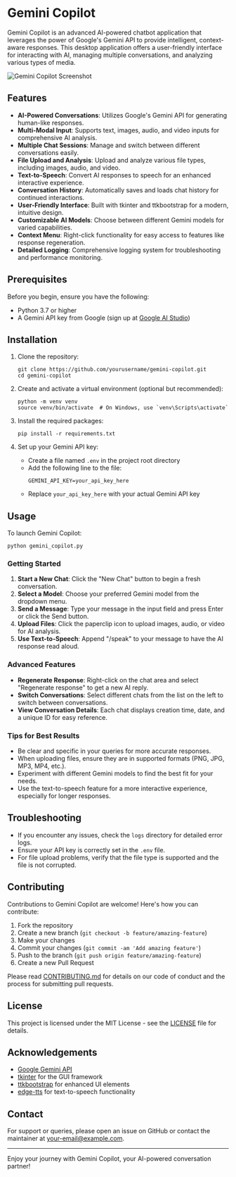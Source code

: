 # Gemini Copilot

Gemini Copilot is an advanced AI-powered chatbot application that leverages the power of Google's Gemini API to provide intelligent, context-aware responses. This desktop application offers a user-friendly interface for interacting with AI, managing multiple conversations, and analyzing various types of media.

![Gemini Copilot Screenshot](screenshot.png)

## Features

- **AI-Powered Conversations**: Utilizes Google's Gemini API for generating human-like responses.
- **Multi-Modal Input**: Supports text, images, audio, and video inputs for comprehensive AI analysis.
- **Multiple Chat Sessions**: Manage and switch between different conversations easily.
- **File Upload and Analysis**: Upload and analyze various file types, including images, audio, and video.
- **Text-to-Speech**: Convert AI responses to speech for an enhanced interactive experience.
- **Conversation History**: Automatically saves and loads chat history for continued interactions.
- **User-Friendly Interface**: Built with tkinter and ttkbootstrap for a modern, intuitive design.
- **Customizable AI Models**: Choose between different Gemini models for varied capabilities.
- **Context Menu**: Right-click functionality for easy access to features like response regeneration.
- **Detailed Logging**: Comprehensive logging system for troubleshooting and performance monitoring.

## Prerequisites

Before you begin, ensure you have the following:

- Python 3.7 or higher
- A Gemini API key from Google (sign up at [Google AI Studio](https://makersuite.google.com/app/apikey))

## Installation

1. Clone the repository:
   ```
   git clone https://github.com/yourusername/gemini-copilot.git
   cd gemini-copilot
   ```

2. Create and activate a virtual environment (optional but recommended):
   ```
   python -m venv venv
   source venv/bin/activate  # On Windows, use `venv\Scripts\activate`
   ```

3. Install the required packages:
   ```
   pip install -r requirements.txt
   ```

4. Set up your Gemini API key:
   - Create a file named `.env` in the project root directory
   - Add the following line to the file:
     ```
     GEMINI_API_KEY=your_api_key_here
     ```
   - Replace `your_api_key_here` with your actual Gemini API key

## Usage

To launch Gemini Copilot:

```
python gemini_copilot.py
```

### Getting Started

1. **Start a New Chat**: Click the "New Chat" button to begin a fresh conversation.
2. **Select a Model**: Choose your preferred Gemini model from the dropdown menu.
3. **Send a Message**: Type your message in the input field and press Enter or click the Send button.
4. **Upload Files**: Click the paperclip icon to upload images, audio, or video for AI analysis.
5. **Use Text-to-Speech**: Append "/speak" to your message to have the AI response read aloud.

### Advanced Features

- **Regenerate Response**: Right-click on the chat area and select "Regenerate response" to get a new AI reply.
- **Switch Conversations**: Select different chats from the list on the left to switch between conversations.
- **View Conversation Details**: Each chat displays creation time, date, and a unique ID for easy reference.

### Tips for Best Results

- Be clear and specific in your queries for more accurate responses.
- When uploading files, ensure they are in supported formats (PNG, JPG, MP3, MP4, etc.).
- Experiment with different Gemini models to find the best fit for your needs.
- Use the text-to-speech feature for a more interactive experience, especially for longer responses.

## Troubleshooting

- If you encounter any issues, check the `logs` directory for detailed error logs.
- Ensure your API key is correctly set in the `.env` file.
- For file upload problems, verify that the file type is supported and the file is not corrupted.

## Contributing

Contributions to Gemini Copilot are welcome! Here's how you can contribute:

1. Fork the repository
2. Create a new branch (`git checkout -b feature/amazing-feature`)
3. Make your changes
4. Commit your changes (`git commit -am 'Add amazing feature'`)
5. Push to the branch (`git push origin feature/amazing-feature`)
6. Create a new Pull Request

Please read [CONTRIBUTING.md](CONTRIBUTING.md) for details on our code of conduct and the process for submitting pull requests.

## License

This project is licensed under the MIT License - see the [LICENSE](LICENSE) file for details.

## Acknowledgements

- [Google Gemini API](https://ai.google.dev/)
- [tkinter](https://docs.python.org/3/library/tkinter.html) for the GUI framework
- [ttkbootstrap](https://ttkbootstrap.readthedocs.io/) for enhanced UI elements
- [edge-tts](https://github.com/rany2/edge-tts) for text-to-speech functionality

## Contact

For support or queries, please open an issue on GitHub or contact the maintainer at your-email@example.com.

---

Enjoy your journey with Gemini Copilot, your AI-powered conversation partner!

